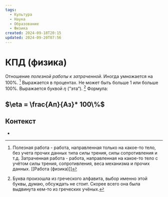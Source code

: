 ```yaml
---
tags:
  - Культура
  - Наука
  - Образование
  - Физика
created: 2024-09-18T20:15
updated: 2024-09-20T07:56
---
```

# КПД (физика)

Отношение *полезной работы к затраченной*. Иногда умножается на 100%. [^1]
Выражается в процентах.
Не может быть больше 1 или больше 100%.
Выражается буквой $\eta$ (“эта“).  [^2]
Формула:
## $\eta = \frac{Aп}{Аз}* 100\%$

## Контекст
- 

[^1]: Полезная работа - работа, направленная только на какое-то тело, без учета прочих данных типа силы трения, силы сопротивления и т.д.
Затраченная работа - работа, направленная на какое-то тело с учётом силы трения, сопротивления, веса механизма и прочих данных.
[[Работа (физика)]]
[^2]: Буква произошла из греческого алфавита, выбор именно этой буквы, думаю, обсуждать не стоит. Скорее всего она была выдвинута кем-то из греческих учёных.